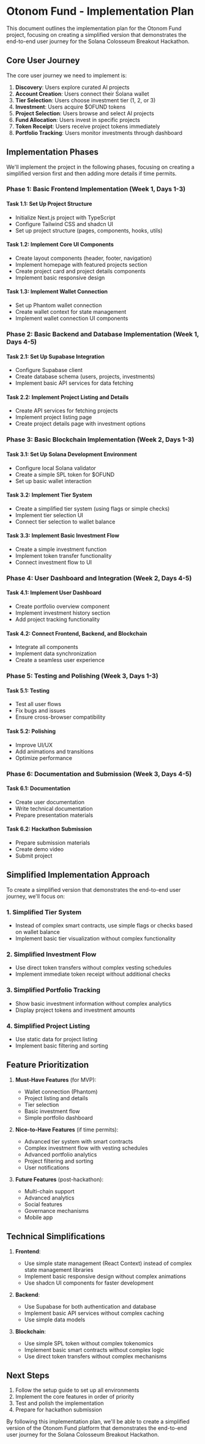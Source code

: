 # Otonom Fund - Implementation Plan

This document outlines the implementation plan for the Otonom Fund project, focusing on creating a simplified version that demonstrates the end-to-end user journey for the Solana Colosseum Breakout Hackathon.

## Core User Journey

The core user journey we need to implement is:

1. **Discovery**: Users explore curated AI projects
2. **Account Creation**: Users connect their Solana wallet
3. **Tier Selection**: Users choose investment tier (1, 2, or 3)
4. **Investment**: Users acquire $OFUND tokens
5. **Project Selection**: Users browse and select AI projects
6. **Fund Allocation**: Users invest in specific projects
7. **Token Receipt**: Users receive project tokens immediately
8. **Portfolio Tracking**: Users monitor investments through dashboard

## Implementation Phases

We'll implement the project in the following phases, focusing on creating a simplified version first and then adding more details if time permits.

### Phase 1: Basic Frontend Implementation (Week 1, Days 1-3)

#### Task 1.1: Set Up Project Structure
- Initialize Next.js project with TypeScript
- Configure Tailwind CSS and shadcn UI
- Set up project structure (pages, components, hooks, utils)

#### Task 1.2: Implement Core UI Components
- Create layout components (header, footer, navigation)
- Implement homepage with featured projects section
- Create project card and project details components
- Implement basic responsive design

#### Task 1.3: Implement Wallet Connection
- Set up Phantom wallet connection
- Create wallet context for state management
- Implement wallet connection UI components

### Phase 2: Basic Backend and Database Implementation (Week 1, Days 4-5)

#### Task 2.1: Set Up Supabase Integration
- Configure Supabase client
- Create database schema (users, projects, investments)
- Implement basic API services for data fetching

#### Task 2.2: Implement Project Listing and Details
- Create API services for fetching projects
- Implement project listing page
- Create project details page with investment options

### Phase 3: Basic Blockchain Implementation (Week 2, Days 1-3)

#### Task 3.1: Set Up Solana Development Environment
- Configure local Solana validator
- Create a simple SPL token for $OFUND
- Set up basic wallet interaction

#### Task 3.2: Implement Tier System
- Create a simplified tier system (using flags or simple checks)
- Implement tier selection UI
- Connect tier selection to wallet balance

#### Task 3.3: Implement Basic Investment Flow
- Create a simple investment function
- Implement token transfer functionality
- Connect investment flow to UI

### Phase 4: User Dashboard and Integration (Week 2, Days 4-5)

#### Task 4.1: Implement User Dashboard
- Create portfolio overview component
- Implement investment history section
- Add project tracking functionality

#### Task 4.2: Connect Frontend, Backend, and Blockchain
- Integrate all components
- Implement data synchronization
- Create a seamless user experience

### Phase 5: Testing and Polishing (Week 3, Days 1-3)

#### Task 5.1: Testing
- Test all user flows
- Fix bugs and issues
- Ensure cross-browser compatibility

#### Task 5.2: Polishing
- Improve UI/UX
- Add animations and transitions
- Optimize performance

### Phase 6: Documentation and Submission (Week 3, Days 4-5)

#### Task 6.1: Documentation
- Create user documentation
- Write technical documentation
- Prepare presentation materials

#### Task 6.2: Hackathon Submission
- Prepare submission materials
- Create demo video
- Submit project

## Simplified Implementation Approach

To create a simplified version that demonstrates the end-to-end user journey, we'll focus on:

### 1. Simplified Tier System
- Instead of complex smart contracts, use simple flags or checks based on wallet balance
- Implement basic tier visualization without complex functionality

### 2. Simplified Investment Flow
- Use direct token transfers without complex vesting schedules
- Implement immediate token receipt without additional checks

### 3. Simplified Portfolio Tracking
- Show basic investment information without complex analytics
- Display project tokens and investment amounts

### 4. Simplified Project Listing
- Use static data for project listing
- Implement basic filtering and sorting

## Feature Prioritization

1. **Must-Have Features** (for MVP):
   - Wallet connection (Phantom)
   - Project listing and details
   - Tier selection
   - Basic investment flow
   - Simple portfolio dashboard

2. **Nice-to-Have Features** (if time permits):
   - Advanced tier system with smart contracts
   - Complex investment flow with vesting schedules
   - Advanced portfolio analytics
   - Project filtering and sorting
   - User notifications

3. **Future Features** (post-hackathon):
   - Multi-chain support
   - Advanced analytics
   - Social features
   - Governance mechanisms
   - Mobile app

## Technical Simplifications

1. **Frontend**:
   - Use simple state management (React Context) instead of complex state management libraries
   - Implement basic responsive design without complex animations
   - Use shadcn UI components for faster development

2. **Backend**:
   - Use Supabase for both authentication and database
   - Implement basic API services without complex caching
   - Use simple data models

3. **Blockchain**:
   - Use simple SPL token without complex tokenomics
   - Implement basic smart contracts without complex logic
   - Use direct token transfers without complex mechanisms

## Next Steps

1. Follow the setup guide to set up all environments
2. Implement the core features in order of priority
3. Test and polish the implementation
4. Prepare for hackathon submission

By following this implementation plan, we'll be able to create a simplified version of the Otonom Fund platform that demonstrates the end-to-end user journey for the Solana Colosseum Breakout Hackathon.